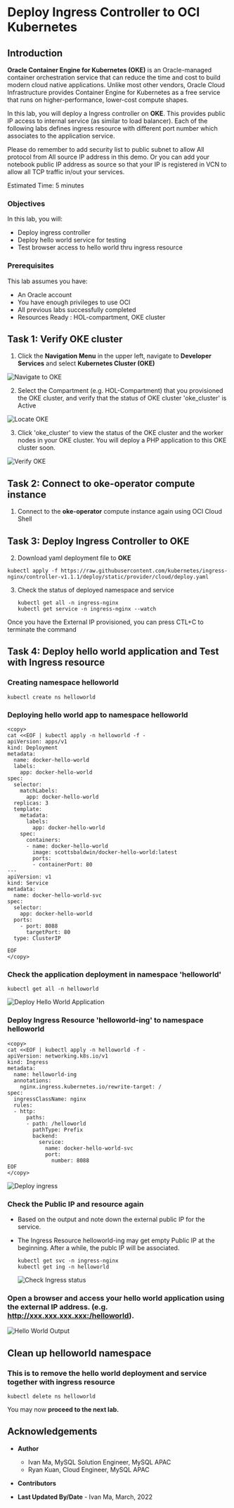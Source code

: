 # Deploy Ingress Controller to OCI Kubernetes

## Introduction

**Oracle Container Engine for Kubernetes (OKE)** is an Oracle-managed container orchestration service that can reduce the time and cost to build modern cloud native applications. Unlike most other vendors, Oracle Cloud Infrastructure provides Container Engine for Kubernetes as a free service that runs on higher-performance, lower-cost compute shapes. 

In this lab, you will deploy a Ingress controller on **OKE**.  This provides public IP access to internal service (as similar to load balancer).  Each of the following labs defines ingress resource with different port number which associates to the application service.

Please do remember to add security list to public subnet to allow All protocol from All source IP address in this demo.   Or you can add your notebook public IP address as source so that your IP is registered in VCN to allow all TCP traffic in/out your services.

Estimated Time: 5 minutes

### Objectives

In this lab, you will:
* Deploy ingress controller
* Deploy hello world service for testing
* Test browser access to hello world thru ingress resource

### Prerequisites

This lab assumes you have:
* An Oracle account
* You have enough privileges to use OCI
* All previous labs successfully completed
* Resources Ready : HOL-compartment, OKE cluster


## Task 1: Verify OKE cluster

1. Click the **Navigation Menu** in the upper left, navigate to **Developer Services** and select **Kubernetes Cluster (OKE)**

![Navigate to OKE](images/navigate-to-oke.png)

2. Select the Compartment (e.g. HOL-Compartment) that you provisioned the OKE cluster, and verify that the status of OKE cluster 'oke_cluster' is Active

![Locate OKE](images/locate-oke-instance.png)

3. Click 'oke_cluster' to view the status of the OKE cluster and the worker nodes in your OKE cluster. You will deploy a PHP application to this OKE cluster soon.

![Verify OKE](images/oke-worker-nodes.png)

## Task 2: Connect to **oke-operator** compute instance

1. Connect to the **oke-operator** compute instance again using OCI Cloud Shell

## Task 3: Deploy Ingress Controller to OKE

2. Download yaml deployment file to **OKE**

```
kubectl apply -f https://raw.githubusercontent.com/kubernetes/ingress-nginx/controller-v1.1.1/deploy/static/provider/cloud/deploy.yaml
```


3. Check the status of deployed namespace and service

	```
	kubectl get all -n ingress-nginx
	kubectl get service -n ingress-nginx --watch
	```

Once you have the External IP provisioned, you can press CTL+C to terminate the command



## Task 4: Deploy hello world application and Test with Ingress resource

### Creating namespace helloworld
  ```
  kubectl create ns helloworld
  ```

### Deploying hello world app to namespace helloworld
  ```
  <copy>
  cat <<EOF | kubectl apply -n helloworld -f -
  apiVersion: apps/v1
  kind: Deployment
  metadata:
    name: docker-hello-world
    labels:
      app: docker-hello-world
  spec:
    selector:
      matchLabels:
        app: docker-hello-world
    replicas: 3
    template:
      metadata:
        labels:
          app: docker-hello-world
      spec:
        containers:
        - name: docker-hello-world
          image: scottsbaldwin/docker-hello-world:latest
          ports:
          - containerPort: 80
  ---
  apiVersion: v1
  kind: Service
  metadata:
    name: docker-hello-world-svc
  spec:
    selector:
      app: docker-hello-world
    ports:
      - port: 8088
        targetPort: 80
    type: ClusterIP

  EOF
  </copy>

  ```
### Check the application deployment in namespace 'helloworld'
  ```
  kubectl get all -n helloworld
  ```

  ![Deploy Hello World Application](images/deploy-helloworld-app.png)

### Deploy Ingress Resource 'helloworld-ing' to namespace helloworld
  ```
  <copy>
  cat <<EOF | kubectl apply -n helloworld -f -
  apiVersion: networking.k8s.io/v1
  kind: Ingress
  metadata:
    name: helloworld-ing
    annotations:
      nginx.ingress.kubernetes.io/rewrite-target: /
  spec:
    ingressClassName: nginx
    rules:
    - http:
        paths: 
        - path: /helloworld
          pathType: Prefix
          backend:
            service:
              name: docker-hello-world-svc
              port:
                number: 8088
  EOF
  </copy>
  ```
  ![Deploy ingress](images/deploy-ingress-output.png)

### Check the Public IP and resource again
- Based on the output and note down the external public IP for the service.  
- The Ingress Resource helloworld-ing may get empty Public IP at the beginning.  After a while, the publc IP will be associated.

  ```
  kubectl get svc -n ingress-nginx
  kubectl get ing -n helloworld
  ```
  ![Check Ingress status](images/check-ingress-status.png)



### Open a browser and access your hello world application using the external IP address. (e.g. http://xxx.xxx.xxx.xxx:/helloworld). 

  ![Hello World Output](images/helloworld-test-output.png)



## Clean up helloworld namespace
### This is to remove the hello world deployment and service together with ingress resource
  ```
  kubectl delete ns helloworld
  ```

You may now **proceed to the next lab.**

## Acknowledgements
* **Author** 
  - Ivan Ma, MySQL Solution Engineer, MySQL APAC
  - Ryan Kuan, Cloud Engineer, MySQL APAC
* **Contributors** 

* **Last Updated By/Date** - Ivan Ma, March, 2022